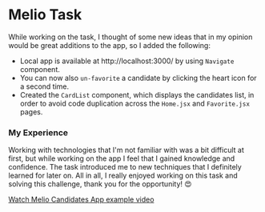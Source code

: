 # Melio Task
While working on the task, I thought of some new ideas that in my opinion would be great additions to the app, so I added the following:

- Local app is available at http://localhost:3000/ by using `Navigate` component.
- You can  now also `un-favorite` a candidate by clicking the heart icon for a second time.
- Created the `CardList` component, which displays the candidates list, in order to avoid code duplication across the `Home.jsx` and `Favorite.jsx` pages.

### My Experience
Working with technologies that I'm not familiar with was a bit difficult at first, but while working on the app I feel that I gained knowledge and confidence.
The task introduced me to new techniques that I definitely learned for later on.
All in all, I really enjoyed working on this task and solving this challenge, thank you for the opportunity! :heart_eyes:

[Watch Melio Candidates App example video](https://user-images.githubusercontent.com/50097337/158599104-13ae03bb-5ba0-4eb5-8754-dc189f74c544.mov)










